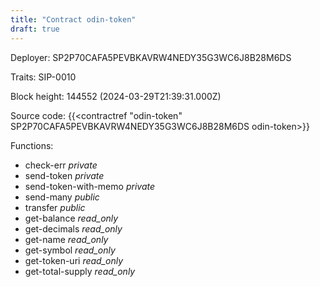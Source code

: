 ```yaml
---
title: "Contract odin-token"
draft: true
---
```

Deployer: SP2P70CAFA5PEVBKAVRW4NEDY35G3WC6J8B28M6DS

Traits:
 SIP-0010



Block height: 144552 (2024-03-29T21:39:31.000Z)

Source code: {{<contractref "odin-token" SP2P70CAFA5PEVBKAVRW4NEDY35G3WC6J8B28M6DS odin-token>}}

Functions:

* check-err _private_
* send-token _private_
* send-token-with-memo _private_
* send-many _public_
* transfer _public_
* get-balance _read_only_
* get-decimals _read_only_
* get-name _read_only_
* get-symbol _read_only_
* get-token-uri _read_only_
* get-total-supply _read_only_
